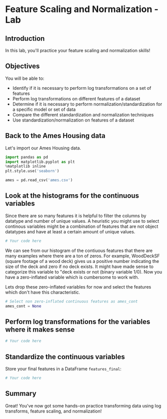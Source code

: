 
# Feature Scaling and Normalization - Lab

## Introduction
In this lab, you'll practice your feature scaling and normalization skills!

## Objectives
You will be able to:
* Identify if it is necessary to perform log transformations on a set of features
* Perform log transformations on different features of a dataset
* Determine if it is necessary to perform normalization/standardization for a specific model or set of data
* Compare the different standardization and normalization techniques
* Use standardization/normalization on features of a dataset

## Back to the Ames Housing data

Let's import our Ames Housing data.


```python
import pandas as pd
import matplotlib.pyplot as plt
%matplotlib inline
plt.style.use('seaborn')

ames = pd.read_csv('ames.csv')
```

## Look at the histograms for the continuous variables

Since there are so many features it is helpful to filter the columns by datatype and number of unique values. A heuristic you might use to select continous variables might be a combination of features that are not object datatypes and have at least a certain amount of unique values.


```python
# Your code here
```

We can see from our histogram of the contiuous features that there are many examples where there are a ton of zeros. For example, WoodDeckSF (square footage of a wood deck) gives us a positive number indicating the size of the deck and zero if no deck exists. It might have made sense to categorize this variable to "deck exists or not (binary variable 1/0). Now you have a zero-inflated variable which is cumbersome to work with.

Lets drop these zero-inflated variables for now and select the features which don't have this characteristic.


```python
# Select non zero-inflated continuous features as ames_cont
ames_cont = None
```

## Perform log transformations for the variables where it makes sense


```python
# Your code here
```

## Standardize the continuous variables

Store your final features in a DataFrame `features_final`: 


```python
# Your code here
```

## Summary
Great! You've now got some hands-on practice transforming data using log transforms, feature scaling, and normalization!
